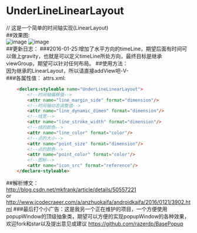# UnderLineLinearLayout
// 这是一个简单的时间轴实现(LinearLayout)</br>
##效果图:</br>
![image](https://github.com/razerdp/UnderLineLinearLayout/blob/master/img/underlinelayout.gif)
![image](https://github.com/razerdp/UnderLineLinearLayout/blob/master/img/underlinelayout_horizontal.gif)
</br>
##更新日志：
###2016-01-25:增加了水平方向的timeLine，期望后面有时间可以做上gravity，也就是可以定义timeLine所处方向，最终目标是继承viewGroup，期望可以针对任何布局。
##使用方法：</br>
 因为继承的LinearLayout，所以请直接addView吧-V-</br>
###各属性值：
 attrs.xml:</br>
```html
    <declare-styleable name="UnderLineLinearLayout">
        <!--时间轴偏移值-->
        <attr name="line_margin_side" format="dimension"/>
        <!--时间轴动态调整值-->
        <attr name="line_dynamic_dimen" format="dimension"/>
        <!--线宽-->
        <attr name="line_stroke_width" format="dimension"/>
        <!--线的颜色-->
        <attr name="line_color" format="color"/>
        <!--点的大小-->
        <attr name="point_size" format="dimension"/>
        <!--点的颜色-->
        <attr name="point_color" format="color"/>
        <!--图标-->
        <attr name="icon_src" format="reference"/>
    </declare-styleable>
```
##解析博文：</br>
http://blog.csdn.net/mkfrank/article/details/50557221 </br>
or</br>
http://www.jcodecraeer.com/a/anzhuokaifa/androidkaifa/2016/0121/3902.html
###最后打个小广告：这是我另一个正在维护的项目，一个方便使用popupWindow的顶级抽象类，期望可以方便的实现popupWindow的各种效果，欢迎fork和star以及提出意见或建议
https://github.com/razerdp/BasePopup
 
